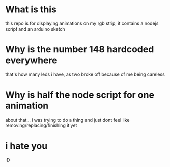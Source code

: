# What is this
this repo is for displaying animations on my rgb strip, it contains a nodejs script and an arduino sketch

# Why is the number 148 hardcoded everywhere
that's how many leds i have, as two broke off because of me being careless

# Why is half the node script for one animation
about that... i was trying to do a thing and just dont feel like removing/replacing/finishing it yet

# i hate you
:D